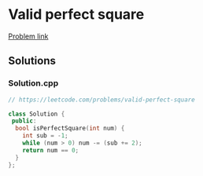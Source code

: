 # Valid perfect square

[Problem link](https://leetcode.com/problems/valid-perfect-square)

## Solutions


### Solution.cpp
```cpp
// https://leetcode.com/problems/valid-perfect-square

class Solution {
 public:
  bool isPerfectSquare(int num) {
    int sub = -1;
    while (num > 0) num -= (sub += 2);
    return num == 0;
  }
};
```